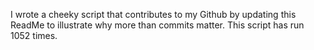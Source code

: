 I wrote a cheeky script that contributes to my Github by updating this ReadMe to illustrate why more than commits matter. This script has run 1052 times.